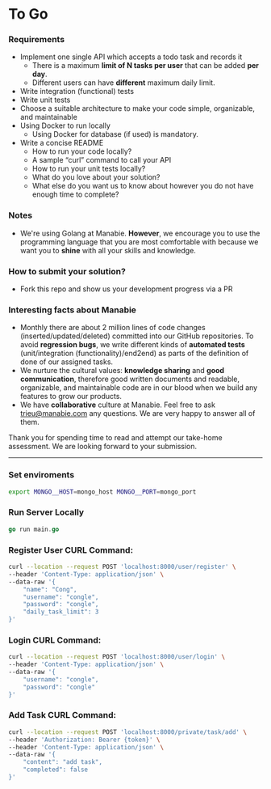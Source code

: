 # To Go
### Requirements

- Implement one single API which accepts a todo task and records it
  - There is a maximum **limit of N tasks per user** that can be added **per day**.
  - Different users can have **different** maximum daily limit.
- Write integration (functional) tests
- Write unit tests
- Choose a suitable architecture to make your code simple, organizable, and maintainable
- Using Docker to run locally
  - Using Docker for database (if used) is mandatory.
- Write a concise README
  - How to run your code locally?
  - A sample “curl” command to call your API
  - How to run your unit tests locally?
  - What do you love about your solution?
  - What else do you want us to know about however you do not have enough time to complete?

### Notes

- We're using Golang at Manabie. **However**, we encourage you to use the programming language that you are most comfortable with because we want you to **shine** with all your skills and knowledge.

### How to submit your solution?

- Fork this repo and show us your development progress via a PR

### Interesting facts about Manabie

- Monthly there are about 2 million lines of code changes (inserted/updated/deleted) committed into our GitHub repositories. To avoid **regression bugs**, we write different kinds of **automated tests** (unit/integration (functionality)/end2end) as parts of the definition of done of our assigned tasks.
- We nurture the cultural values: **knowledge sharing** and **good communication**, therefore good written documents and readable, organizable, and maintainable code are in our blood when we build any features to grow our products.
- We have **collaborative** culture at Manabie. Feel free to ask trieu@manabie.com any questions. We are very happy to answer all of them.

Thank you for spending time to read and attempt our take-home assessment. We are looking forward to your submission.

---
### Set enviroments
```sh
export MONGO__HOST=mongo_host MONGO__PORT=mongo_port
```

### Run Server Locally
```go
go run main.go
```

### Register User CURL Command:
```sh
curl --location --request POST 'localhost:8000/user/register' \
--header 'Content-Type: application/json' \
--data-raw '{
    "name": "Cong",
    "username": "congle",
    "password": "congle",
    "daily_task_limit": 3
}'
```

### Login CURL Command:
```sh
curl --location --request POST 'localhost:8000/user/login' \
--header 'Content-Type: application/json' \
--data-raw '{
    "username": "congle",
    "password": "congle"
}'
```

### Add Task CURL Command:
```sh
curl --location --request POST 'localhost:8000/private/task/add' \
--header 'Authorization: Bearer {token}' \
--header 'Content-Type: application/json' \
--data-raw '{
    "content": "add task",
    "completed": false
}'
```